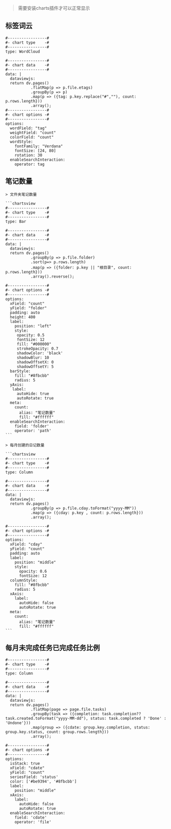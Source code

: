 
> 需要安装charts插件才可以正常显示
## 标签词云
```chartsview
#-----------------#
#- chart type    -#
#-----------------#
type: WordCloud

#-----------------#
#- chart data    -#
#-----------------#
data: |
  dataviewjs:
  return dv.pages()
           .flatMap(p => p.file.etags)
           .groupBy(p => p)
           .map(p => ({tag: p.key.replace("#",""), count: p.rows.length}))
           .array();
#-----------------#
#- chart options -#
#-----------------#
options:
  wordField: "tag"
  weightField: "count"
  colorField: "count"
  wordStyle:
    fontFamily: "Verdana"
    fontSize: [24, 80]
    rotation: 30
  enableSearchInteraction:
    operator: tag
```

## 笔记数量

````ad-col2
> 文件夹笔记数量

```chartsview
#-----------------#
#- chart type    -#
#-----------------#
type: Bar

#-----------------#
#- chart data    -#
#-----------------#
data: |
  dataviewjs:
  return dv.pages()
           .groupBy(p => p.file.folder)
           .sort(p=> p.rows.length)
           .map(p => ({folder: p.key || "根目录", count: p.rows.length}))
           .array().reverse();

#-----------------#
#- chart options -#
#-----------------#
options:
  xField: "count"
  yField: "folder"
  padding: auto
  height: 400
  label:
    position: "left"
    style:
     opacity: 0.5
     fontSize: 12
     fill: "#000000"
     strokeOpacity: 0.7
     shadowColor: 'black'
     shadowBlur: 10
     shadowOffsetX: 0
     shadowOffsetY: 5
  barStyle:
    fill: "#8fbcbb"
    radius: 5
  yAxis:
   label:
     autoHide: true
     autoRotate: true
  meta:
    count:
      alias: "笔记数量"
      fill: "#ffffff"
  enableSearchInteraction:
    field: 'folder'
    operator: 'path'
```

> 每月创建的日记数量

```chartsview
#-----------------#
#- chart type    -#
#-----------------#
type: Column

#-----------------#
#- chart data    -#
#-----------------#
data: |
  dataviewjs:
  return dv.pages()
           .groupBy(p => p.file.cday.toFormat("yyyy-MM"))
           .map(p => ({cday: p.key , count: p.rows.length}))
           .array();

#-----------------#
#- chart options -#
#-----------------#
options:
  xField: "cday"
  yField: "count"
  padding: auto
  label:
    position: "middle"
    style:
      opacity: 0.6
      fontSize: 12
  columnStyle:
    fill: "#8fbcbb"
    radius: 5
  xAxis:
    label:
      autoHide: false
      autoRotate: true
  meta:
    count:
      alias: "笔记数量"
      fill: "#ffffff"
```
````

## 每月未完成任务已完成任务比例
```chartsview
#-----------------#
#- chart type    -#
#-----------------#
type: Column

#-----------------#
#- chart data    -#
#-----------------#
data: |
  dataviewjs:
  return dv.pages()
           .flatMap(page => page.file.tasks)
           .groupBy(task => ({completion: task.completion?? task.created.toFormat("yyyy-MM-dd"), status: task.completed ? 'Done' : 'Undone'}))
           .map(group => ({cdate: group.key.completion, status: group.key.status, count: group.rows.length}))
           .array();

#-----------------#
#- chart options -#
#-----------------#
options:
  isStack: true
  xField: "cdate"
  yField: "count"
  seriesField: 'status'
  color: ['#be9394', '#8fbcbb']
  label:
    position: "middle"
  xAxis:
    label:
      autoHide: false
      autoRotate: true
  enableSearchInteraction:
    field: 'cdate'
    operator: 'file'
```
